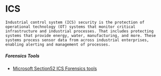 # ICS

`Industrial control system (ICS) security is the protection of operational technology (OT) systems that monitor critical infrastructure and industrial processes. That includes protecting systems that provide energy, water, manufacturing, and more. These systems process sensor data from across industrial enterprises, enabling alerting and management of processes.`








 ##### Forensics Tools
 
   - [Microsoft Section52 ICS Forensics tools](https://github.com/microsoft/ics-forensics-tools)
